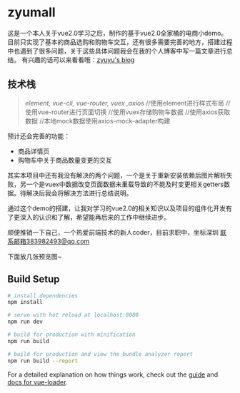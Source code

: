 ﻿# zyumall

这是一个本人关于vue2.0学习之后，制作的基于vue2.0全家桶的电商小demo。
目前只实现了基本的商品选购和购物车交互，还有很多需要完善的地方，搭建过程中也遇到了很多问题，关于这些具体问题我会在我的个人博客中写一篇文章进行总结。
有兴趣的话可以来看看哦：[zyuyu's blog][1]
## 技术栈
> *element, vue-cli, vue-router, vuex ,axios* 
//使用element进行样式布局
//使用vue-router进行页面切换
//使用vuex存储购物车数据
//使用axios获取数据
//本地mock数据使用axios-mock-adapter构建

预计还会完善的功能：

 - 商品详情页
 - 购物车中关于商品数量变更的交互

其实本项目中还有我没有解决的两个问题，一个是关于重新安装依赖后图片解析失败，另一个是vuex中数据改变页面数据未重载导致的不能及时变更相关getters数据。待解决后我会将解决方法进行总结说明。

通过这个demo的搭建，让我对学习的vue2.0的相关知识以及项目的组件化开发有了更深入的认识和了解，希望能再后来的工作中继续进步。

顺便推销一下自己，一个热爱前端技术的新人coder，目前求职中，坐标深圳
联系邮箱383982493@qq.com

下面放几张预览图~
## Build Setup

``` bash
# install dependencies
npm install

# serve with hot reload at localhost:8080
npm run dev

# build for production with minification
npm run build

# build for production and view the bundle analyzer report
npm run build --report
```

For a detailed explanation on how things work, check out the [guide](http://vuejs-templates.github.io/webpack/) and [docs for vue-loader](http://vuejs.github.io/vue-loader).


  [1]: https://myyqmy2.github.io